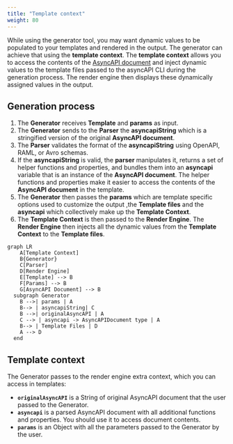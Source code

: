 ```yaml
---
title: "Template context"
weight: 80
---
```


While using the generator tool, you may want dynamic values to be populated to your templates and rendered in the output. The generator can achieve that using the **template context**.
The **template context** allows you to access the contents of the [AsyncAPI document](asyncapi-document.md) and inject dynamic values to the template files passed to the asyncAPI CLI during the generation process. The render engine then displays these dynamically assigned values in the output.

## Generation process
1. The **Generator** receives **Template** and **params** as input.
2. The **Generator** sends to the **Parser** the **asyncapiString** which is a stringified version of the original **AsyncAPI document**. 
3. The **Parser** validates the format of the **asyncapiString** using OpenAPI, RAML, or Avro schemas.
4. If the **asyncapiString** is valid, the **parser** manipulates it, returns a set of helper functions and properties, and bundles them into an **asyncapi** variable that is an instance of the **AsyncAPI document**. The helper functions and properties make it easier to access the contents of the **AsyncAPI document** in the template.
5. The **Generator** then passes the **params** which are template specific options used to customize the output ,the **Template files** and the **asyncapi** which collectively make up the **Template Context**.
6. The **Template Context** is then passed to the **Render Engine**. The **Render Engine** then injects all the dynamic values from the **Template Context** to the **Template files**.
   
``` mermaid
graph LR
    A[Template Context]
    B{Generator}
    C[Parser]
    D[Render Engine]
    E[Template] --> B
    F[Params] --> B
    G[AsyncAPI Document] --> B
  subgraph Generator
    B -->| params | A
    B--> | asyncapiString| C
    B -->| originalAsyncAPI | A
    C --> | asyncapi -> AsyncAPIDocument type | A
    B--> | Template Files | D
    A --> D
  end
```

## Template context
The Generator passes to the render engine extra context, which you can access in templates:

- **`originalAsyncAPI`** is a String of original AsyncAPI document that the user passed to the Generator.
- **`asyncapi`** is a parsed AsyncAPI document with all additional functions and properties. You should use it to access document contents.
- **`params`** is an Object with all the parameters passed to the Generator by the user.